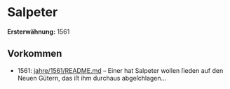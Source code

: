 # Salpeter

**Ersterwähnung:** 1561

## Vorkommen
- 1561: [jahre/1561/README.md](../jahre/1561/README.md) – Einer hat Salpeter wollen ſieden auf den Neuen
Gütern, das iſt ihm durchaus abgeſchlagen...
